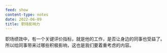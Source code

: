 ```yaml
---
feed: show
content-type: notes
date: 2022-06-09
title: 职场影响力
---
```

职场绩效中，有一个关键评价指标，就是他的工作，是否让身边的同事也受益了。
所以给同事带来过哪些积极影响，这也是我们要着重考虑的内容。

